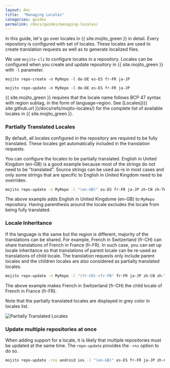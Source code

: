 ```yaml
---
layout: doc
title:  "Managing Locales"
categories: guides
permalink: /docs/guides/managing-locales/
---
```


In this guide, let's go over locales in {{ site.mojito_green }} in detail.  Every repository is configured with set of locales.  These locales are used to create translation requests as well as to generate localized files.


We use `mojito-cli` to configure locales in a repository.  Locales can be configured when you create and update repository in {{ site.mojito_green }} with `-l` parameter.

    mojito repo-create -n MyRepo -l de-DE es-ES fr-FR ja-JP

    mojito repo-update -n MyRepo -l de-DE es-ES fr-FR ja-JP


{{ site.mojito_green }} requires that the locale name follows BCP 47 syntax with region subtag, in the form of language-region.  See [Locales]({{ site.github.url }}/docs/refs/mojito-locales/) for the complete list of available locales in {{ site.mojito_green }}.



### Partially Translated Locales

By default, all locales configured in the repository are required to be fully translated.  These locales get automatically included in the translation requests.

You can configure the locales to be partially translated.  English in United Kingdom (en-GB) is a good example because most of the strings do not need to be "translated".  Source strings can be used as-is in most cases and only some strings that are specific to English in United Kingdom need to be overriden.

```bash
mojito repo-update -n MyRepo -l "(en-GB)" es-ES fr-FR ja-JP zh-CN zh-TW
```

The above example adds English in United Kingdome (en-GB) to `MyRepo` repository.  Having parenthesis around the locale excludes the locale from being fully translated.



### Locale Inheritance

If the language is the same but the region is different, majority of the translations can be shared.  For example, French in Switzerland (fr-CH) can share translations of French in France (fr-FR).  In such case, you can set up locale inheritance so that translations of parent locale can be re-used as translations of child locale.  The translation requests only include parent locales and the children locales are also considered as partially translated locales.

```bash
mojito repo-update -n MyRepo -l "(fr-CH)->fr-FR" fr-FR ja-JP zh-CN zh-TW
```

The above example makes French in Switzerland (fr-CH) the child locale of French in France (fr-FR).


Note that the partially translated locales are displayed in grey color in locales list.


![Partially Translated Locales](./images/partially-translated-locales.png)

### Update multiple repositories at once

When adding support for a locale, it is likely that multiple repositories must be updated at the same time. The `repo-update` provides the `-rns` option to do so.

```bash
mojito repo-update -rns android ios -l "(en-GB)" es-ES fr-FR ja-JP zh-CN zh-TW
```
